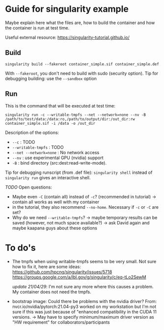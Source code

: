 # Guide for singularity example

Maybe explain here what the files are, how to build the container and how the container is run at test time.

Useful external resource: https://singularity-tutorial.github.io/

## Build
```
singularity build --fakeroot container_simple.sif container_simple.def
```
With `--fakeroot`, you don't need to build with sudo (security option).
Tip for debugging building: use the `--sandbox` option

## Run
This is the command that will be executed at test time:
```
singularity run -c --writable-tmpfs --net --network=none --nv -B /path/to/test/data:/data:ro,/path/to/output/dir:/out_dir:rw container_simple.sif -i /data -o /out_dir
```
Description of the options:
- `--c` : TODO
- `--writable-tmpfs` : TODO
- `--net --network=none` : No network access
- `--nv` : use experimental GPU (nvidia) support
- `-B` : bind directory (src:dest:read-write-mode).

Tip for debugging runscript (from .def file): `singularity shell` instead of `singularity run` gives an interactive shell.

*TODO* Open questions:
- Maybe even `-C` (contain all) instead of `-c`? (recommended in tutorial) -> contain all works as well with my container
- in the tutorial, they also recommend `--no-home`. Necessary if `-c` or `-C` are set?
- Why do we need `--writable-tmpfs`? -> maybe temporary results can be saved (however, not much space available?)
-> ask David again and maybe kaapana guys about these options


# To do's
- The tmpfs when using writable-tmpfs seems to be very small. Not sure how to fix it, here are some ideas: 
  https://github.com/hpcng/singularity/issues/5718
  https://groups.google.com/a/lbl.gov/g/singularity/c/eq-tLo2SewM

  *update 21/04/29*: I'm not sure any more where this causes a problem. My container does not need the tmpfs.
- bootstrap image: Could there be problems with the nvidia driver? 
  From: nvcr.io/nvidia/pytorch:21.04-py3 worked on my workstation but I'm not sure if this was just because of "enhanced compatibility in the CUDA 11 versions.
  -> May have to specify minimum/maximum driver version as "HW requirement" for collaborators/participants